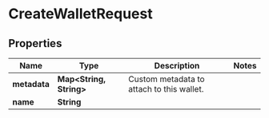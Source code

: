 

# CreateWalletRequest


## Properties

| Name | Type | Description | Notes |
|------------ | ------------- | ------------- | -------------|
|**metadata** | **Map&lt;String, String&gt;** | Custom metadata to attach to this wallet. |  |
|**name** | **String** |  |  |



